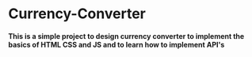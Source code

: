 # Currency-Converter
<h4>This is a simple project to design currency converter to implement the basics of HTML CSS and JS and to learn how to implement API's</h4>
